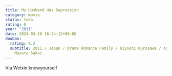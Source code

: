 ```yaml
---
title: My Husband Has Depression
category: movie
status: todo
rating: 0
year: "2011"
date: 2024-03-18 16:24:12+08:00
douban:
  rating: 8.2
  subtitle: 2011 / Japan / Drama Romance Family / Kiyoshi Kurosawa / Aoi Miyazaki
    Masato Sakai
---
```


Via Weixin knowyourself
